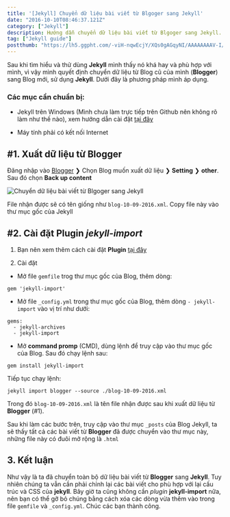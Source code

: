 ```yaml
---
title: '[Jekyll] Chuyển dữ liệu bài viết từ Blgoger sang Jekyll'
date: "2016-10-10T08:46:37.121Z"
category: ["Jekyll"]
description: Hướng dẫn chuyển dữ liệu bài viết từ Blgoger sang Jekyll.
tag: ["Jekyll guide"]
postthumb: "https://lh5.ggpht.com/-viH-nqwEcjY/XQs0gAGqyNI/AAAAAAAAV-I/RDi1S_UAIE8qHG6gP9um1kfW0oFgig-ZgCKgBGAs/w150-e30/jekyll-11-chiase.web.app-0.png"
---
```


Sau khi tìm hiểu và thử dùng **Jekyll** mình thấy nó khá hay và phù hợp với mình, vì vậy mình quyết định chuyển dữ liệu từ Blog cũ của mình (**Blogger**) sang Blog mới, sử dụng **Jekyll**. Dưới đây là phương pháp mình áp dụng.



### Các mục cần chuẩn bị:

- Jekyll trên Windows (Mình chưa làm trực tiếp trên Github nên không rõ làm như thế nào), xem hướng dẫn cài đặt [tại đây](/jekyll-cai-dat-tren-windows/)

- Máy tính phải có kết nối Internet  


## #1. Xuất dữ liệu từ Blogger

Đăng nhập vào [Blogger](https://blogger.com) &#x276F; Chọn Blog muốn xuất dữ liệu &#x276F; **Setting** &#x276F; **other**. Sau đó chọn **Back up content**


![Chuyển dữ liệu bài viết từ Blgoger sang Jekyll](https://lh5.ggpht.com/-N557opU-pGs/XQs0gFs3_uI/AAAAAAAAV-I/dGsJ6-uchs4VvH7XPXJzj-gNltQKB7PuwCKgBGAs/s1600/jekyll-11-chiase.web.app-1.png)

File nhận được sẽ có tên giống như `blog-10-09-2016.xml`. Copy file này vào thư mục gốc của Jekyll

## #2. Cài đặt Plugin *jekyll-import*

1. Bạn nên xem thêm cách cài đặt **Plugin** [tại đây](/jekyll-cai-dat-gem-tren-windows/)

2. Cài đặt

- Mở file `gemfile` trog thư mục gốc của Blog, thêm dòng:

```
gem 'jekyll-import'
```

- Mở file `_config.yml` trong thư mục gốc của Blog, thêm dòng `- jekyll-import` vào vị trí như dưới:

```
gems:
  - jekyll-archives
  - jekyll-import
```
  
- Mở **command promp** (CMD), dùng lệnh để truy cập vào thư mục gốc của Blog. Sau đó chạy lệnh sau:

```
gem install jekyll-import
```

Tiếp tục chạy lệnh:

```
jekyll import blogger --source ./blog-10-09-2016.xml
```

Trong đó `blog-10-09-2016.xml` là tên file nhận được sau khi xuất dữ liệu từ **Blogger** (#1).

Sau khi làm các bước trên, truy cập vào thư mục `_posts` của Blog Jekyll, ta sẽ thấy tất cả các bài viết từ **Blogger** đã được chuyển vào thư mục này, những file này có đuôi mở rộng là `.html`

## 3. Kết luận

Như vậy là ta đã chuyển toàn bộ dữ liệu bài viết từ **Blogger** sang **Jekyll**. Tuy nhiên chúng ta vẫn cần phải chỉnh lại các bài viết cho phù hợp với lại cấu trúc và CSS của **jekyll**.
Bây giờ ta cũng không cần *plugin* **jekyll-import** nữa, nên bạn có thể gỡ bỏ chúng bằng cách xóa các dòng vừa thêm vào trong file `gemfile` và `_config.yml`.
Chúc các bạn thành công.
